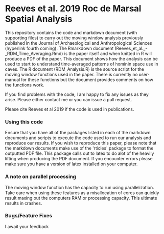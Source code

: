 # Reeves et al. 2019 Roc de Marsal Spatial Analysis



This repository contains the code and markdown document (with supporting files) to carry out the moving window analysis previously published in the Journal of Archaeological and Anthropological Sciences (hyperlink fourth coming). The Rmarkdown document (Reeves_et_al._-_RDM_Time_Averaging.Rmd) is the paper itself and when knitted in R will produce a PDF of the paper. This document shows how the analysis can be used to start to understand time-averaged patterns of hominin space use in caves. The R document (RDM_Analysis.R) is the source script for the moving window functions used in the paper. There is currently no user-manual for these functions but the document provides comments on how the functions work. 

If you find problems with the code, I am happy to fix any issues as they arise. Please either contact me or you can issue a pull request. 

Please cite Reeves et al 2019 if the code is used in publications. 

### Using this code

Ensure that you have all of the packages listed in each of the markdown documents and scripts to execute the code used to run our analysis and reproduce our results.  If you wish to reproduce this paper, please note that the markdown documents make use of the 'rticles' package to format the outputted PDF file. This package calls out to latex to do alot of the heavily lifting when producing the PDF document. If you encounter errors please make sure you have a version of latex installed on your computer. 

### A note on parallel processing

The moving window function has the capacity to  run using parallelization. Take care when using these features as a misallocation of cores can quickly result maxing out the computers RAM or processing capacity. This ultimate results in crashes. 

### Bugs/Feature Fixes

I await your feedback 







